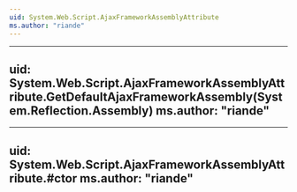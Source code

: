 ```yaml
---
uid: System.Web.Script.AjaxFrameworkAssemblyAttribute
ms.author: "riande"
---
```


---
uid: System.Web.Script.AjaxFrameworkAssemblyAttribute.GetDefaultAjaxFrameworkAssembly(System.Reflection.Assembly)
ms.author: "riande"
---

---
uid: System.Web.Script.AjaxFrameworkAssemblyAttribute.#ctor
ms.author: "riande"
---
